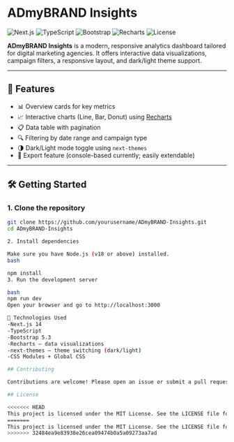 # ADmyBRAND Insights

![Next.js](https://img.shields.io/badge/Next.js-14-blue)
![TypeScript](https://img.shields.io/badge/TypeScript-✓-3178c6)
![Bootstrap](https://img.shields.io/badge/Bootstrap-5.3-purple)
![Recharts](https://img.shields.io/badge/Recharts-✓-green)
![License](https://img.shields.io/github/license/yourusername/ADmyBRAND-Insights)

**ADmyBRAND Insights** is a modern, responsive analytics dashboard tailored for digital marketing agencies. It offers interactive data visualizations, campaign filters, a responsive layout, and dark/light theme support.

---

## 🚀 Features

- 📊 Overview cards for key metrics  
- 📈 Interactive charts (Line, Bar, Donut) using [Recharts](https://recharts.org)  
- 📋 Data table with pagination  
- 🔍 Filtering by date range and campaign type  
- 🌗 Dark/Light mode toggle using `next-themes`  
- 📁 Export feature (console-based currently; easily extendable)  

---

## 🛠 Getting Started

### 1. Clone the repository

   ```bash
   git clone https://github.com/yourusername/ADmyBRAND-Insights.git
   cd ADmyBRAND-Insights

2. Install dependencies
   
   Make sure you have Node.js (v18 or above) installed.
   bash

npm install
3. Run the development server

   bash
   npm run dev
   Open your browser and go to http://localhost:3000

🧰 Technologies Used
-Next.js 14
-TypeScript
-Bootstrap 5.3
-Recharts – data visualizations
-next-themes – theme switching (dark/light)
-CSS Modules + Global CSS

## Contributing

Contributions are welcome! Please open an issue or submit a pull request for any enhancements or bug fixes.

## License

<<<<<<< HEAD
This project is licensed under the MIT License. See the LICENSE file for details.
=======
This project is licensed under the MIT License. See the LICENSE file for details.
>>>>>>> 32484ea9e83938e26cea09474b0a5a09273aa7ad
